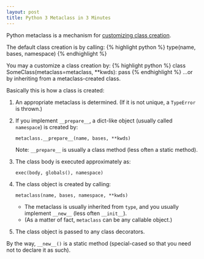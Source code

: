 ```yaml
---
layout: post
title: Python 3 Metaclass in 3 Minutes
---
```


Python metaclass is a mechanism for
[customizing class creation](https://docs.python.org/3.3/reference/datamodel.html#customizing-class-creation).

The default class creation is by calling:
{% highlight python %}
type(name, bases, namespace)
{% endhighlight %}

You may a customize a class creation by:
{% highlight python %}
class SomeClass(metaclass=metaclass, **kwds): pass
{% endhighlight %}
...or by inheriting from a metaclass-created class.

Basically this is how a class is created:

1. An appropriate metaclass is determined.
   (If it is not unique, a `TypeError` is thrown.)

2. If you implement `__prepare__`,
   a dict-like object (usually called `namespace`) is created by:

   ```
   metaclass.__prepare__(name, bases, **kwds)
   ```

   Note: `__prepare__` is usually a class method (less often a static method).

3. The class body is executed approximately as:

   ```
   exec(body, globals(), namespace)
   ```

4. The class object is created by calling:

   ```
   metaclass(name, bases, namespace, **kwds)
   ```

   - The metaclass is usually inherited from `type`,
     and you usually implement `__new__` (less often `__init__`).
   - (As a matter of fact, `metaclass` can be any callable object.)

5. The class object is passed to any class decorators.

By the way, `__new__()` is a static method
(special-cased so that you need not to declare it as such).
